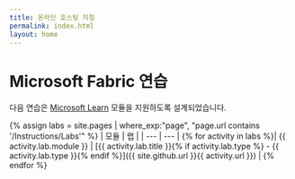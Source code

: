 ```yaml
---
title: 온라인 호스팅 지침
permalink: index.html
layout: home
---
```


# Microsoft Fabric 연습

다음 연습은 [Microsoft Learn](https://aka.ms/learn-fabric) 모듈을 지원하도록 설계되었습니다.

{% assign labs = site.pages | where_exp:"page", "page.url contains '/Instructions/Labs'" %}
| 모듈 | 랩 |
| --- | --- | 
{% for activity in labs  %}| {{ activity.lab.module }} | [{{ activity.lab.title }}{% if activity.lab.type %} - {{ activity.lab.type }}{% endif %}]({{ site.github.url }}{{ activity.url }}) |
{% endfor %}

